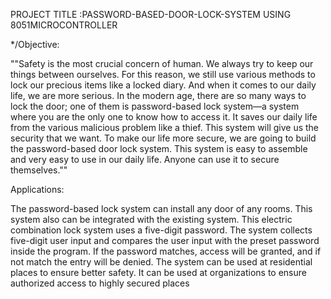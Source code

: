 PROJECT TITLE :PASSWORD-BASED-DOOR-LOCK-SYSTEM USING 8051MICROCONTROLLER


*/Objective:

""Safety is the most crucial concern of human. We always try to keep our things between ourselves. For this reason, we 
still use various methods to lock our precious items like a locked diary. And when it comes to our daily life, we are more 
serious. In the modern age, there are so many ways to lock the door; one of them is password-based lock system—a 
system where you are the only one to know how to access it. It saves our daily life from the various malicious problem 
like a thief. This system will give us the security that we want. To make our life more secure, we are going to build the 
password-based door lock system. This system is easy to assemble and very easy to use in our daily life. Anyone can use 
it to secure themselves.""

Applications:

The password-based lock system can install any door of any rooms. This system also can be integrated with the existing 
system. This electric combination lock system uses a five-digit password. The system collects five-digit user input and 
compares the user input with the preset password inside the program. If the password matches, access will be granted, 
and if not match the entry will be denied. The system can be used at residential places to ensure better safety. It can 
be used at organizations to ensure authorized access to highly secured places
